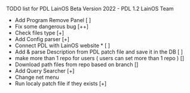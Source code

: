 TODO list for PDL LainOS
Beta Version 2022 - PDL 1.2
LainOS Team

- Add Program Remove Panel [ ]
- Fix some dangerous bug [++]
- Check files type [+]
- Add Config parser [+]
- Connect PDL with LainOS website * [ ]
- Add & parse Description from PDL patch file and save it in the DB [ ]
- make more than 1 repo for users ( users can set more than 1 repo ) []
- Download path files from repo based on branch []
- Add Query Searcher [+]
- Change net menu
- Run localy patch file if they exists [+]
